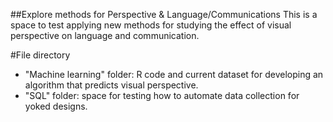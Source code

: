 ##Explore methods for Perspective & Language/Communications
This is a space to test applying new methods for studying the effect of visual perspective on language and communication.

#File directory
- "Machine learning" folder: R code and current dataset for developing an algorithm that predicts visual perspective.
- "SQL" folder: space for testing how to automate data collection for yoked designs.